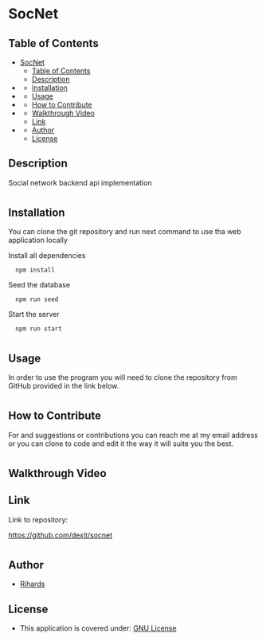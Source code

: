 # SocNet
## Table of Contents

- [SocNet](#socnet)
  - [Table of Contents](#table-of-contents)
  - [Description](#description)
- [](#)
  - [Installation](#installation)
- [](#-1)
  - [Usage](#usage)
- [](#-2)
  - [How to Contribute](#how-to-contribute)
- [](#-3)
  - [Walkthrough Video](#walkthrough-video)
  - [Link](#link)
- [](#-4)
  - [Author](#author)
  - [License](#license)

## Description
Social network backend api implementation
#
## Installation

You can clone the git repository and run next command to use tha web application locally

Install all dependencies

```
  npm install
```

Seed the database

```
  npm run seed
```

Start the server

```
  npm run start
```
#
## Usage
In order to use the program you will need to clone the repository from GitHub provided in the link below.

#
## How to Contribute
For and suggestions or contributions you can reach me at my email address or you can clone to code and edit it the way it will suite you the best.
#
## Walkthrough Video



## Link
Link to repository:

https://github.com/dexit/socnet

#
## Author


- [Rihards](https://github.com/dexit)


## License

- This application is covered under: [GNU License](https://choosealicense.com/licenses/gnu-mit/)
